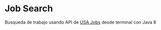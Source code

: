 # Job Search
Busqueda de trabajo usando API de [USA Jobs](https://developer.usajobs.gov/General) desde terminal con Java 8
